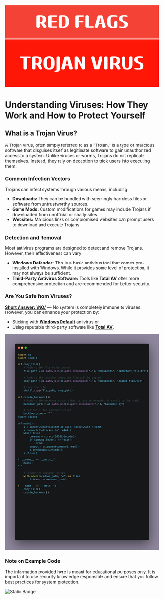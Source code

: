 
![Red Flags](images/RED_FLAGS.png)
![Trojan Virus](images/TROJAN_VIRUS.png)

# Understanding Viruses: How They Work and How to Protect Yourself

## What is a Trojan Virus?

A Trojan virus, often simply referred to as a "Trojan," is a type of malicious software that disguises itself as legitimate software to gain unauthorized access to a system. Unlike viruses or worms, Trojans do not replicate themselves. Instead, they rely on deception to trick users into executing them.

### Common Infection Vectors

Trojans can infect systems through various means, including:

- **Downloads:** They can be bundled with seemingly harmless files or software from untrustworthy sources.
- **Game Mods:** Custom modifications for games may include Trojans if downloaded from unofficial or shady sites.
- **Websites:** Malicious links or compromised websites can prompt users to download and execute Trojans.

### Detection and Removal

Most antivirus programs are designed to detect and remove Trojans. However, their effectiveness can vary:

- **Windows Defender:** This is a basic antivirus tool that comes pre-installed with Windows. While it provides some level of protection, it may not always be sufficient.
- **Third-Party Antivirus Software:** Tools like **Total AV** offer more comprehensive protection and are recommended for better security.

### Are You Safe from Viruses?

<ins>**Short Answer:** **\NO/**</ins> — No system is completely immune to viruses. However, you can enhance your protection by:

- Sticking with <ins>**Windows Default**</ins> antivirus or
- Using reputable third-party software like <ins>**Total AV**</ins>.

![Carbon](images/carbon.png)

### Note on Example Code

The information provided here is meant for educational purposes only. It is important to use security knowledge responsibly and ensure that you follow best practices for system protection.

![Static Badge](https://img.shields.io/badge/LAST%20COMMIT%20-%2009.09.24%20-%20?style=flat)


